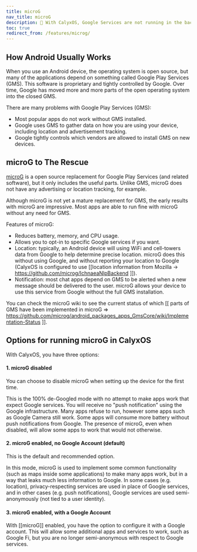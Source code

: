 ```yaml
---
title: microG
nav_title: microG
description: 🧘 With CalyxOS, Google Services are not running in the background, continually uploading your data and location to the Google servers.
toc: true
redirect_from: /features/microg/
---
```


## How Android Usually Works

When you use an Android device, the operating system is open source, but many of the applications depend on something called Google Play Services (GMS). This software is proprietary and tightly controlled by Google. Over time, Google has moved more and more parts of the open operating system into the closed GMS.

There are many problems with Google Play Services (GMS):

* Most popular apps do not work without GMS installed.
* Google uses GMS to gather data on how you are using your device, including location and advertisement tracking.
* Google tightly controls which vendors are allowed to install GMS on new devices.

## microG to The Rescue

[microG](https://microg.org) is a open source replacement for Google Play Services (and related software), but it only includes the useful parts. Unlike GMS, microG does not have any advertising or location tracking, for example.

Although microG is not yet a mature replacement for GMS, the early results with microG are impressive. Most apps are able to run fine with microG without any need for GMS.

Features of microG:

* Reduces battery, memory, and CPU usage.
* Allows you to opt-in to specific Google services if you want.
* Location: typically, an Android device will using WiFi and cell-towers data from Google to help determine precise location. microG does this without using Google, and without reporting your location to Google (CalyxOS is configured to use [[location information from Mozilla -> https://github.com/microg/IchnaeaNlpBackend ]]).
* Notification: most chat apps depend on GMS to be alerted when a new message should be delivered to the user. microG allows your device to use this service from Google without the full GMS installation.

You can check the microG wiki to see the current status of which [[ parts of GMS have been implemented in microG => https://github.com/microg/android_packages_apps_GmsCore/wiki/Implementation-Status ]].

## Options for running microG in CalyxOS

With CalyxOS, you have three options:

#### 1. microG disabled

You can choose to disable microG when setting up the device for the first time.

This is the 100% de-Googled mode with no attempt to make apps work that expect Google services. You will receive no "push notification" using the Google infrastructure. Many apps refuse to run, however some apps such as Google Camera still work. Some apps will consume more battery without push notifications from Google. The presence of microG, even when disabled, will allow some apps to work that would not otherwise.

#### 2. microG enabled, no Google Account (default)

This is the default and recommended option.

In this mode, microG is used to implement some common functionality (such as maps inside some applications) to make many apps work, but in a way that leaks much less information to Google. In some cases (e.g. location), privacy-respecting services are used in place of Google services, and in other cases (e.g. push notifications), Google services are used semi-anonymously (not tied to a user identity).

#### 3. microG enabled, with a Google Account

With [[microG]] enabled, you have the option to configure it with a Google account. This will allow some additional apps and services to work, such as Google Fi, but you are no longer semi-anonymous with respect to Google services.
